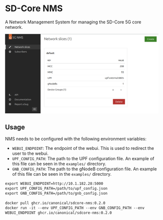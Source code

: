# SD-Core NMS

A Network Management System for managing the SD-Core 5G core network.

![Screenshot](images/nms_screenshot.png)

## Usage

NMS needs to be configured with the following environment variables:
- `WEBUI_ENDPOINT`: The endpoint of the webui. This is used to redirect the user to the webui.
- `UPF_CONFIG_PATH`: The path to the UPF configuration file. An example of this file can be seen in the `examples/` directory.
- `GNB_CONFIG_PATH`: The path to the gNodeB configuration file. An example of this file can be seen in the `examples/` directory.

```console
export WEBUI_ENDPOINT=http://10.1.182.28:5000
export UPF_CONFIG_PATH=/path/to/upf_config.json
export GNB_CONFIG_PATH=/path/to/gnb_config.json

docker pull ghcr.io/canonical/sdcore-nms:0.2.0
docker run -it --env UPF_CONFIG_PATH --env GNB_CONFIG_PATH --env WEBUI_ENDPOINT ghcr.io/canonical/sdcore-nms:0.2.0
```

